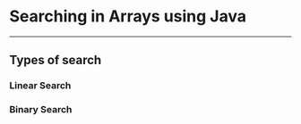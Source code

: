 # Searching in Arrays using Java

___  

## Types of search  
### Linear Search  
### Binary Search  

